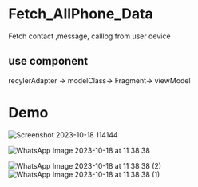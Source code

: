 # Fetch_AllPhone_Data
Fetch contact ,message, calllog from user device 

## use component
recylerAdapter -> modelClass-> Fragment-> viewModel

# Demo


![Screenshot 2023-10-18 114144](https://github.com/ajaymaurya07/Fetch_AllPhone_Data/assets/140266310/b11b989b-3799-4602-8cc8-688d2a0ef9f1)

![WhatsApp Image 2023-10-18 at 11 38 38](https://github.com/ajaymaurya07/Fetch_AllPhone_Data/assets/140266310/e4dc470f-3f2d-4d88-9302-04338432e600)


![WhatsApp Image 2023-10-18 at 11 38 38 (2)](https://github.com/ajaymaurya07/Fetch_AllPhone_Data/assets/140266310/3777e5f3-17b8-42e9-95b6-81b1133bf6da)
![WhatsApp Image 2023-10-18 at 11 38 38 (1)](https://github.com/ajaymaurya07/Fetch_AllPhone_Data/assets/140266310/35059963-f8b1-41b1-ac9d-cfd84c11967a)
